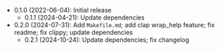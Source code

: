 * 0.1.0 (2022-06-04): Initial release
    * 0.1.1 (2024-04-21): Update dependencies
* 0.2.0 (2024-07-31): Add `Makefile.md`; add clap wrap_help feature; fix readme; fix clippy; update dependencies
    * 0.2.1 (2024-10-24): Update dependencies; fix changelog

